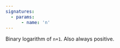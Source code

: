```yaml
---
signatures:
  - params:
      - name: 'n'
---
```


Binary logarithm of `n+1`. Also always positive.
